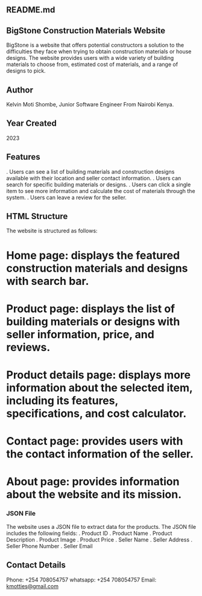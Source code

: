 ## README.md

## BigStone Construction Materials Website
BigStone is a website that offers potential constructors a solution to the difficulties they face when trying to obtain construction materials or house designs. The website provides users with a wide variety of building materials to choose from, estimated cost of materials, and a range of designs to pick.

## Author
Kelvin Moti Shombe,
Junior Software Engineer From Nairobi Kenya.

## Year Created
2023

## Features
. Users can see a list of building materials and construction designs available with their location and seller contact information.
. Users can search for specific building materials or designs.
. Users can click a single item to see more information and calculate the cost of materials through the system.
. Users can leave a review for the seller.

## HTML Structure
The website is structured as follows:

# Home page: displays the featured construction materials and designs with search bar.
# Product page: displays the list of building materials or designs with seller information, price, and reviews.
# Product details page: displays more information about the selected item, including its features, specifications, and cost calculator.
# Contact page: provides users with the contact information of the seller.
# About page: provides information about the website and its mission.

### JSON File
The website uses a JSON file to extract data for the products. The JSON file includes the following fields:
. Product ID
. Product Name
. Product Description
. Product Image
. Product Price
. Seller Name
. Seller Address
. Seller Phone Number
. Seller Email

## Contact Details
Phone: +254 708054757
whatsapp: +254 708054757
Email: kmotties@gmail.com